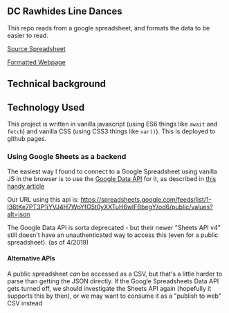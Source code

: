 ## DC Rawhides Line Dances

This repo reads from a google spreadsheet, and formats the data to be easier to read.

[Source Spreadsheet](https://docs.google.com/spreadsheets/d/1-l36tKe7PT3P1iYVJ4H7WpYfG5t0yXXTuH6wlFBbegY/edit#gid=0)

[Formatted Webpage](http://caseywatts.com/dcrawhides-linedances)

## Technical background

## Technology Used
This project is written in vanilla javascript (using ES6 things like `await` and `fetch`) and vanilla CSS (using CSS3 things like `var()`). This is deployed to github pages.

### Using Google Sheets as a backend

The easiest way I found to connect to a Google Spreadsheet using vanilla JS in the browser is to use the [Google Data API](https://developers.google.com/gdata/docs/directory
) for it, as described in [this handy article](https://coderwall.com/p/duapqq/use-a-google-spreadsheet-as-your-json-backend)

Our URL using this api is:
https://spreadsheets.google.com/feeds/list/1-l36tKe7PT3P1iYVJ4H7WpYfG5t0yXXTuH6wlFBbegY/od6/public/values?alt=json  

The Google Data API is sorta deprecated - but their newer "Sheets API v4" still doesn't have an unauthenticated way to access this (even for a public spreadsheet). (as of 4/2019)

#### Alternative APIs
A public spreadsheet *can* be accessed as a CSV, but that's a little harder to parse than getting the JSON directly. If the Google Spreadsheets Data API gets turned off, we should investigate the Sheets API again (hopefully it supports this by then), or we may want to consume it as a "publish to web" CSV instead

